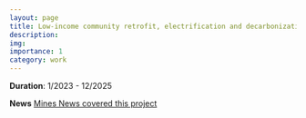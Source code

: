 ```yaml
---
layout: page
title: Low-income community retrofit, electrification and decarbonization
description: 
img: 
importance: 1
category: work
---
```


**Duration**: 1/2023 - 12/2025

**News**
[Mines News covered this project](https://www.minesnewsroom.com/news/energy-efficient-living-mines-professor-leads-project-refurbish-neighborhood)
